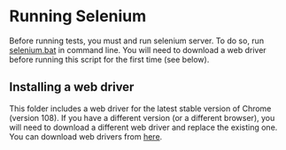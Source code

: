# Running Selenium
Before running tests, you must and run selenium server. To do so, run [selenium.bat](selenium.bat) in command line. You will need to download a web driver before running this script for the first time (see below). 

## Installing a web driver
This folder includes a web driver for the latest stable version of Chrome (version 108). If you have a different version (or a different browser), you will need to download a different web driver and replace the existing one. You can download web drivers from [here](https://www.selenium.dev/downloads/#:~:text=Browsers).